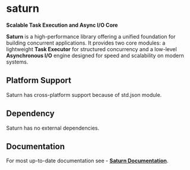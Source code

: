 # saturn

**Scalable Task Execution and Async I/O Core**

**Saturn** is a high-performance library offering a unified foundation for building concurrent applications. It provides two core modules: a lightweight **Task Executor** for structured concurrency and a low-level **Asynchronous I/O** engine designed for speed and scalability on modern systems.

## Platform Support

Saturn has cross-platform support because of std.json module.

## Dependency

Saturn has no external dependencies.

## Documentation

For most up-to-date documentation see - [**Saturn Documentation**](https://bitlaabsaturn.web.app/).